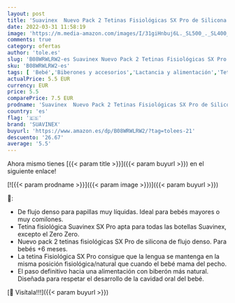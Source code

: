 ```yaml
---
layout: post
title: 'Suavinex  Nuevo Pack 2 Tetinas Fisiológicas SX Pro de Silicona. Flujo Denso Para Papillas. Tetina +6 Meses. Con Sistema Anticólico  2 Unidades'
date: 2022-03-31 11:58:19
image: 'https://m.media-amazon.com/images/I/31giHnbuj6L._SL500_._SL400_.jpg'
comments: true
category: ofertas
author: 'tole.es'
slug: 'B08WRWLRW2-es Suavinex Nuevo Pack 2 Tetinas Fisiológicas SX Pro de...'
sku: 'B08WRWLRW2-es'
tags: [ 'Bebé','Biberones y accesorios','Lactancia y alimentación','Tetinas para biberón','suavinex','tetinas', ]
actualPrice: 5.5 EUR
currency: EUR
price: 5.5
comparePrice: 7.5 EUR
prodname: 'Suavinex  Nuevo Pack 2 Tetinas Fisiológicas SX Pro de Silicona. Flujo Denso Para Papillas. Tetina +6 Meses. Con Sistema Anticólico  2 Unidades'
country: 'es'
flag: '🇪🇸'
brand: 'SUAVINEX'
buyurl: 'https://www.amazon.es/dp/B08WRWLRW2/?tag=tolees-21'
descuento: '26.67'
average: '5.5'
---
```


Ahora mismo tienes [{{< param title >}}]({{< param buyurl >}}) en el siguiente enlace!

[![{{< param prodname >}}]({{< param image >}})]({{< param buyurl >}})

🔎:

- De flujo denso para papillas muy líquidas. Ideal para bebés mayores o muy comilones.
- Tetina fisiológica Suavinex SX Pro apta para todas las botellas Suavinex, excepto el Zero Zero.
- Nuevo pack 2 tetinas fisiológicas SX Pro de silicona de flujo denso. Para bebés +6 meses.
- La tetina Fisiológica SX Pro consigue que la lengua se mantenga en la misma posición fisiológica/natural que cuando el bebé mama del pecho.
- El paso definitivo hacia una alimentación con biberón más natural. Diseñada para respetar el desarrollo de la cavidad oral del bebé.

[🛒 Visítala!!!]({{< param buyurl >}})
